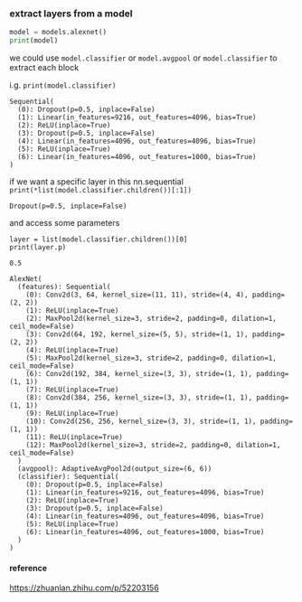 ### extract layers from a model

```python 
model = models.alexnet()
print(model)
```
we could use `model.classifier` or `model.avgpool` or `model.classifier` to extract each block  

i.g. `print(model.classifier)`  
```
Sequential(
  (0): Dropout(p=0.5, inplace=False)
  (1): Linear(in_features=9216, out_features=4096, bias=True)
  (2): ReLU(inplace=True)
  (3): Dropout(p=0.5, inplace=False)
  (4): Linear(in_features=4096, out_features=4096, bias=True)
  (5): ReLU(inplace=True)
  (6): Linear(in_features=4096, out_features=1000, bias=True)
)
```  

if we want a specific layer in this nn.sequential  
`print(*list(model.classifier.children())[:1])`  
```
Dropout(p=0.5, inplace=False)
```
and access some parameters  
```
layer = list(model.classifier.children())[0]
print(layer.p)

0.5
```




```
AlexNet(
  (features): Sequential(
    (0): Conv2d(3, 64, kernel_size=(11, 11), stride=(4, 4), padding=(2, 2))
    (1): ReLU(inplace=True)
    (2): MaxPool2d(kernel_size=3, stride=2, padding=0, dilation=1, ceil_mode=False)
    (3): Conv2d(64, 192, kernel_size=(5, 5), stride=(1, 1), padding=(2, 2))
    (4): ReLU(inplace=True)
    (5): MaxPool2d(kernel_size=3, stride=2, padding=0, dilation=1, ceil_mode=False)
    (6): Conv2d(192, 384, kernel_size=(3, 3), stride=(1, 1), padding=(1, 1))
    (7): ReLU(inplace=True)
    (8): Conv2d(384, 256, kernel_size=(3, 3), stride=(1, 1), padding=(1, 1))
    (9): ReLU(inplace=True)
    (10): Conv2d(256, 256, kernel_size=(3, 3), stride=(1, 1), padding=(1, 1))
    (11): ReLU(inplace=True)
    (12): MaxPool2d(kernel_size=3, stride=2, padding=0, dilation=1, ceil_mode=False)
  )
  (avgpool): AdaptiveAvgPool2d(output_size=(6, 6))
  (classifier): Sequential(
    (0): Dropout(p=0.5, inplace=False)
    (1): Linear(in_features=9216, out_features=4096, bias=True)
    (2): ReLU(inplace=True)
    (3): Dropout(p=0.5, inplace=False)
    (4): Linear(in_features=4096, out_features=4096, bias=True)
    (5): ReLU(inplace=True)
    (6): Linear(in_features=4096, out_features=1000, bias=True)
  )
)
```

#### reference
https://zhuanlan.zhihu.com/p/52203156
